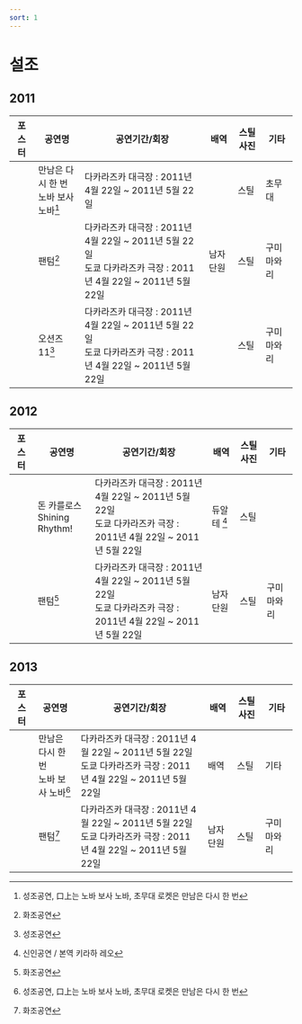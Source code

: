 ```yaml
---
sort: 1
---
```


# 설조

## 2011

|포스터|공연명|공연기간/회장|배역|스틸사진|기타|
|-|-|-|-|-|-|
||만남은 다시 한 번<br>노바 보사 노바[^1]|다카라즈카 대극장 : 2011년 4월 22일 ~ 2011년 5월 22일||스틸|초무대|
||팬텀[^2]|다카라즈카 대극장 : 2011년 4월 22일 ~ 2011년 5월 22일<br>도쿄 다카라즈카 극장 : 2011년 4월 22일 ~ 2011년 5월 22일|남자 단원|스틸|구미마와리|
||오션즈 11[^3]|다카라즈카 대극장 : 2011년 4월 22일 ~ 2011년 5월 22일<br>도쿄 다카라즈카 극장 : 2011년 4월 22일 ~ 2011년 5월 22일||스틸|구미마와리|

[^1]:성조공연, 口上는 노바 보사 노바, 초무대 로켓은 만남은 다시 한 번
[^2]:화조공연
[^3]:성조공연

## 2012

|포스터|공연명|공연기간/회장|배역|스틸사진|기타|
|-|-|-|-|-|-|
||돈 카를로스<br>Shining Rhythm!|다카라즈카 대극장 : 2011년 4월 22일 ~ 2011년 5월 22일<br>도쿄 다카라즈카 극장 : 2011년 4월 22일 ~ 2011년 5월 22일|듀알테 [^4]|스틸||
||팬텀[^2]|다카라즈카 대극장 : 2011년 4월 22일 ~ 2011년 5월 22일<br>도쿄 다카라즈카 극장 : 2011년 4월 22일 ~ 2011년 5월 22일|남자 단원|스틸|구미마와리|

[^4]:신인공연 / 본역 키라하 레오

## 2013

|포스터|공연명|공연기간/회장|배역|스틸사진|기타|
|-|-|-|-|-|-|
||만남은 다시 한 번<br>노바 보사 노바[^1]|다카라즈카 대극장 : 2011년 4월 22일 ~ 2011년 5월 22일<br>도쿄 다카라즈카 극장 : 2011년 4월 22일 ~ 2011년 5월 22일|배역|스틸|기타|
||팬텀[^2]|다카라즈카 대극장 : 2011년 4월 22일 ~ 2011년 5월 22일<br>도쿄 다카라즈카 극장 : 2011년 4월 22일 ~ 2011년 5월 22일|남자 단원|스틸|구미마와리|


